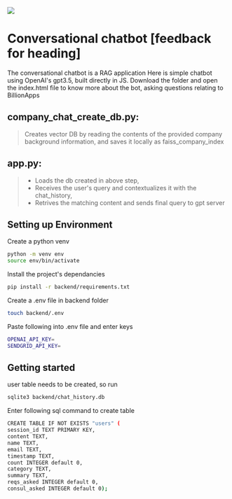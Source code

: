 [![](https://billionapps.net/wp-content/uploads/2023/11/BillionApps.svg)](https://billionapps.net/)

# Conversational chatbot [feedback for heading]
The conversational chatbot is a RAG application 
Here is simple chatbot using OpenAI's gpt3.5, built directly in JS.
Download the folder and open the index.html file to know more about the bot, asking questions relating to BillionApps

## company_chat_create_db.py:
> Creates vector DB by reading the contents of the provided company background information, and saves it locally as faiss_company_index

## app.py:
>- Loads the db created in above step,
>- Receives the user's query and contextualizes it with the chat_history, 
>- Retrives the matching content and sends final query to gpt server

## Setting up Environment 
Create a python venv
```bash
python -m venv env
source env/bin/activate
```
Install the project's dependancies
```bash
pip install -r backend/requirements.txt
```
Create a .env file in backend folder 
```bash
touch backend/.env
```
Paste following into .env file and enter keys
```bash
OPENAI_API_KEY=
SENDGRID_API_KEY=
```

## Getting started 
user table needs to be created, so run 
```bash
sqlite3 backend/chat_history.db
```
Enter following sql command to create table
```bash
CREATE TABLE IF NOT EXISTS "users" (
session_id TEXT PRIMARY KEY,
content TEXT,
name TEXT,
email TEXT,
timestamp TEXT,
count INTEGER default 0,
category TEXT,
summary TEXT,
reqs_asked INTEGER default 0,
consul_asked INTEGER default 0);
```




